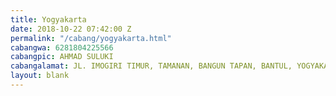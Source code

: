 ```yaml
---
title: Yogyakarta
date: 2018-10-22 07:42:00 Z
permalink: "/cabang/yogyakarta.html"
cabangwa: 6281804225566
cabangpic: AHMAD SULUKI
cabangalamat: JL. IMOGIRI TIMUR, TAMANAN, BANGUN TAPAN, BANTUL, YOGYAKARTA.
layout: blank
---
```


	 